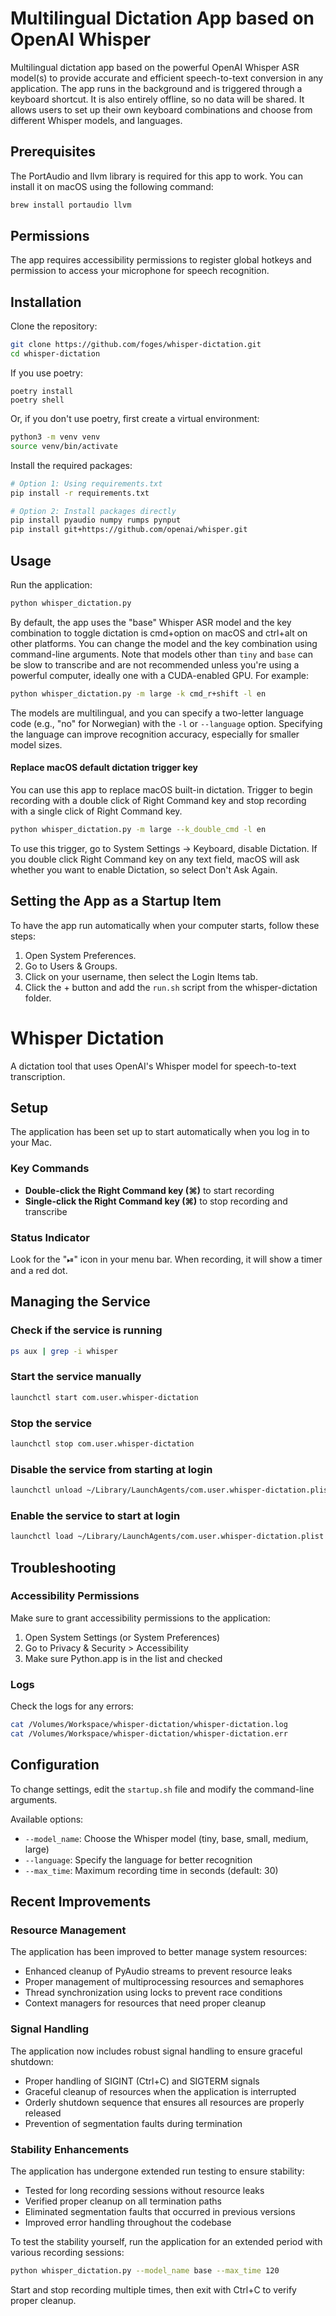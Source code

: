 # Multilingual Dictation App based on OpenAI Whisper
Multilingual dictation app based on the powerful OpenAI Whisper ASR model(s) to provide accurate and efficient speech-to-text conversion in any application. The app runs in the background and is triggered through a keyboard shortcut. It is also entirely offline, so no data will be shared. It allows users to set up their own keyboard combinations and choose from different Whisper models, and languages.

## Prerequisites
The PortAudio and llvm library is required for this app to work. You can install it on macOS using the following command:

```bash
brew install portaudio llvm
```

## Permissions
The app requires accessibility permissions to register global hotkeys and permission to access your microphone for speech recognition.

## Installation
Clone the repository:

```bash
git clone https://github.com/foges/whisper-dictation.git
cd whisper-dictation
```

If you use poetry:

```shell
poetry install
poetry shell
```

Or, if you don't use poetry, first create a virtual environment:

```bash
python3 -m venv venv
source venv/bin/activate
```

Install the required packages:

```bash
# Option 1: Using requirements.txt
pip install -r requirements.txt

# Option 2: Install packages directly
pip install pyaudio numpy rumps pynput
pip install git+https://github.com/openai/whisper.git
```

## Usage
Run the application:

```bash
python whisper_dictation.py
```

By default, the app uses the "base" Whisper ASR model and the key combination to toggle dictation is cmd+option on macOS and ctrl+alt on other platforms. You can change the model and the key combination using command-line arguments.  Note that models other than `tiny` and `base` can be slow to transcribe and are not recommended unless you're using a powerful computer, ideally one with a CUDA-enabled GPU. For example:


```bash
python whisper_dictation.py -m large -k cmd_r+shift -l en
```

The models are multilingual, and you can specify a two-letter language code (e.g., "no" for Norwegian) with the `-l` or `--language` option. Specifying the language can improve recognition accuracy, especially for smaller model sizes.

#### Replace macOS default dictation trigger key
You can use this app to replace macOS built-in dictation. Trigger to begin recording with a double click of Right Command key and stop recording with a single click of Right Command key.
```bash
python whisper_dictation.py -m large --k_double_cmd -l en
```
To use this trigger, go to System Settings -> Keyboard, disable Dictation. If you double click Right Command key on any text field, macOS will ask whether you want to enable Dictation, so select Don't Ask Again.

## Setting the App as a Startup Item
To have the app run automatically when your computer starts, follow these steps:

 1. Open System Preferences.
 2. Go to Users & Groups.
 3. Click on your username, then select the Login Items tab.
 4. Click the + button and add the `run.sh` script from the whisper-dictation folder.

# Whisper Dictation

A dictation tool that uses OpenAI's Whisper model for speech-to-text transcription.

## Setup

The application has been set up to start automatically when you log in to your Mac.

### Key Commands

- **Double-click the Right Command key (⌘)** to start recording
- **Single-click the Right Command key (⌘)** to stop recording and transcribe

### Status Indicator

Look for the "⏯" icon in your menu bar. When recording, it will show a timer and a red dot.

## Managing the Service

### Check if the service is running

```bash
ps aux | grep -i whisper
```

### Start the service manually

```bash
launchctl start com.user.whisper-dictation
```

### Stop the service

```bash
launchctl stop com.user.whisper-dictation
```

### Disable the service from starting at login

```bash
launchctl unload ~/Library/LaunchAgents/com.user.whisper-dictation.plist
```

### Enable the service to start at login

```bash
launchctl load ~/Library/LaunchAgents/com.user.whisper-dictation.plist
```

## Troubleshooting

### Accessibility Permissions

Make sure to grant accessibility permissions to the application:

1. Open System Settings (or System Preferences)
2. Go to Privacy & Security > Accessibility
3. Make sure Python.app is in the list and checked

### Logs

Check the logs for any errors:

```bash
cat /Volumes/Workspace/whisper-dictation/whisper-dictation.log
cat /Volumes/Workspace/whisper-dictation/whisper-dictation.err
```

## Configuration

To change settings, edit the `startup.sh` file and modify the command-line arguments.

Available options:
- `--model_name`: Choose the Whisper model (tiny, base, small, medium, large)
- `--language`: Specify the language for better recognition
- `--max_time`: Maximum recording time in seconds (default: 30)

## Recent Improvements

### Resource Management

The application has been improved to better manage system resources:

* Enhanced cleanup of PyAudio streams to prevent resource leaks
* Proper management of multiprocessing resources and semaphores
* Thread synchronization using locks to prevent race conditions
* Context managers for resources that need proper cleanup

### Signal Handling

The application now includes robust signal handling to ensure graceful shutdown:

* Proper handling of SIGINT (Ctrl+C) and SIGTERM signals
* Graceful cleanup of resources when the application is interrupted
* Orderly shutdown sequence that ensures all resources are properly released
* Prevention of segmentation faults during termination

### Stability Enhancements

The application has undergone extended run testing to ensure stability:

* Tested for long recording sessions without resource leaks
* Verified proper cleanup on all termination paths
* Eliminated segmentation faults that occurred in previous versions
* Improved error handling throughout the codebase

To test the stability yourself, run the application for an extended period with various recording sessions:

```bash
python whisper_dictation.py --model_name base --max_time 120
```

Start and stop recording multiple times, then exit with Ctrl+C to verify proper cleanup.
